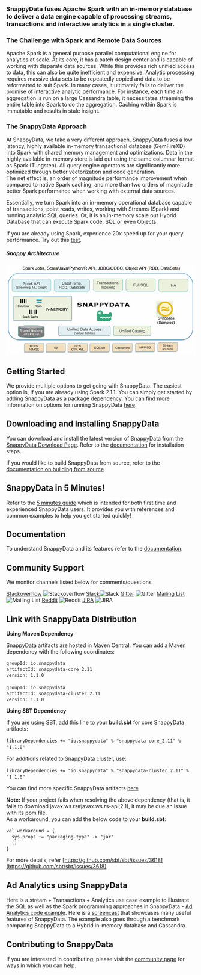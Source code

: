 ### SnappyData fuses Apache Spark with an in-memory database to deliver a data engine capable of processing streams, transactions and interactive analytics in a single cluster.

### The Challenge with Spark and Remote Data Sources
Apache Spark is a general purpose parallel computational engine for analytics at scale. At its core, it has a batch design center and is capable of working with disparate data sources. While this provides rich unified access to data, this can also be quite inefficient and expensive. Analytic processing requires massive data sets to be repeatedly copied and data to be reformatted to suit Spark. In many cases, it ultimately fails to deliver the promise of interactive analytic performance.
For instance, each time an aggregation is run on a large Cassandra table, it necessitates streaming the entire table into Spark to do the aggregation. Caching within Spark is immutable and results in stale insight.

### The SnappyData Approach
At SnappyData, we take a very different approach. SnappyData fuses a low latency, highly available in-memory transactional database (GemFireXD) into Spark with shared memory management and optimizations. Data in the highly available in-memory store is laid out using the same columnar format as Spark (Tungsten). All query engine operators are significantly more optimized through better vectorization and code generation. </br>
The net effect is, an order of magnitude performance improvement when compared to native Spark caching, and more than two orders of magnitude better Spark performance when working with external data sources.

Essentially, we turn Spark into an in-memory operational database capable of transactions, point reads, writes, working with Streams (Spark) and running analytic SQL queries. Or, it is an in-memory scale out Hybrid Database that can execute Spark code, SQL or even Objects.


If you are already using Spark, experience 20x speed up for your query performance. Try out this [test](https://github.com/SnappyDataInc/snappydata/blob/master/examples/quickstart/scripts/Quickstart.scala).

##### Snappy Architecture
![SnappyData Architecture](docs/Images/SnappyArchitecture.png)

## Getting Started
We provide multiple options to get going with SnappyData. The easiest option is, if you are already using Spark 2.1.1.
You can simply get started by adding SnappyData as a package dependency. You can find more information on options for running SnappyData [here](docs/quickstart.md).

## Downloading and Installing SnappyData
You can download and install the latest version of SnappyData from the [SnappyData Download Page](https://www.snappydata.io/download).
Refer to the [documentation](docs/install.md) for installation steps.

If you would like to build SnappyData from source, refer to the [documentation on building from source](docs/install/building_from_source.md).

## SnappyData in 5 Minutes!
Refer to the [5 minutes guide](docs/quickstart.md) which is intended for both first time and experienced SnappyData users. It provides you with references and common examples to help you get started quickly!

## Documentation
To understand SnappyData and its features refer to the [documentation](http://snappydatainc.github.io/snappydata/).

## Community Support

We monitor channels listed below for comments/questions.

[Stackoverflow](http://stackoverflow.com/questions/tagged/snappydata) ![Stackoverflow](http://i.imgur.com/LPIdp12.png)    [Slack](http://snappydata-slackin.herokuapp.com/)![Slack](http://i.imgur.com/h3sc6GM.png)        [Gitter](https://gitter.im/SnappyDataInc/snappydata) ![Gitter](http://i.imgur.com/jNAJeOn.jpg)          [Mailing List](https://groups.google.com/forum/#!forum/snappydata-user) ![Mailing List](http://i.imgur.com/YomdH4s.png)             [Reddit](https://www.reddit.com/r/snappydata) ![Reddit](http://i.imgur.com/AB3cVtj.png)          [JIRA](https://jira.snappydata.io/projects/SNAP/issues) ![JIRA](http://i.imgur.com/E92zntA.png)

## Link with SnappyData Distribution

**Using Maven Dependency**

SnappyData artifacts are hosted in Maven Central. You can add a Maven dependency with the following coordinates:

```
groupId: io.snappydata
artifactId: snappydata-core_2.11
version: 1.1.0

groupId: io.snappydata
artifactId: snappydata-cluster_2.11
version: 1.1.0
```

**Using SBT Dependency**

If you are using SBT, add this line to your **build.sbt** for core SnappyData artifacts:

`libraryDependencies += "io.snappydata" % "snappydata-core_2.11" % "1.1.0"`

For additions related to SnappyData cluster, use:

`libraryDependencies += "io.snappydata" % "snappydata-cluster_2.11" % "1.1.0"`

You can find more specific SnappyData artifacts [here](http://mvnrepository.com/artifact/io.snappydata)

**Note:** If your project fails when resolving the above dependency (that is, it fails to download javax.ws.rs#javax.ws.rs-api;2.1), it may be due an issue with its pom file. </br> As a workaround, you can add the below code to your **build.sbt**:

```
val workaround = {
  sys.props += "packaging.type" -> "jar"
  ()
}
```

For more details, refer [https://github.com/sbt/sbt/issues/3618](https://github.com/sbt/sbt/issues/3618).

## Ad Analytics using SnappyData
Here is a stream + Transactions + Analytics use case example to illustrate the SQL as well as the Spark programming approaches in SnappyData - [Ad Analytics code example](https://github.com/SnappyDataInc/snappy-poc). Here is a [screencast](https://www.youtube.com/watch?v=bXofwFtmHjE) that showcases many useful features of SnappyData. The example also goes through a benchmark comparing SnappyData to a Hybrid in-memory database and Cassandra.

## Contributing to SnappyData

If you are interested in contributing, please visit the [community page](http://www.snappydata.io/community) for ways in which you can help.


